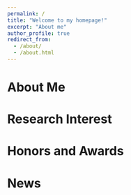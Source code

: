 ```yaml
---
permalink: /
title: "Welcome to my homepage!"
excerpt: "About me"
author_profile: true
redirect_from: 
  - /about/
  - /about.html
---
```

 
  
   

About Me
======
 
 
 
Research Interest
======

Honors and Awards
======


News
======

